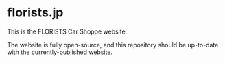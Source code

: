 # florists.jp

This is the FLORISTS Car Shoppe website.

The website is fully open-source, and this repository should be up-to-date with the currently-published website.